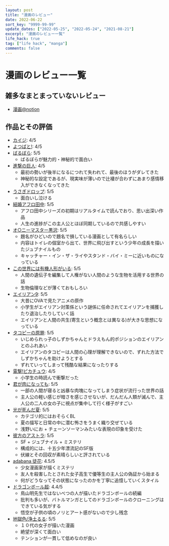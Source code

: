 ```yaml
---
layout: post
title: "漫画のレビュー"
date: 2022-06-22
sort_key: "9999-99-99"
update_dates: ["2022-05-25", "2022-05-24", "2021-08-21"]
excerpt: "漫画のレビュー一覧"
life_hack: true
tag: ["life hack", "manga"]
comments: false
---
```


# 漫画のレビュー一覧

## 雑多なまとまっていないレビュー
 - [漫画@notion](https://geckochan.notion.site/d58e21a9f53d4e7b8cc25d097ac84dc7)

## 作品とその評価
 - [カイジ](https://ja.wikipedia.org/wiki/%E8%B3%AD%E5%8D%9A%E9%BB%99%E7%A4%BA%E9%8C%B2%E3%82%AB%E3%82%A4%E3%82%B8): 4/5
 - [よつばと!](https://ja.wikipedia.org/wiki/%E3%82%88%E3%81%A4%E3%81%B0%E3%81%A8!): 4/5
 - [ばるぼら](https://ja.wikipedia.org/wiki/%E3%81%B0%E3%82%8B%E3%81%BC%E3%82%89): 5/5
   - ばるぼらが魅力的・神秘的で面白い
 - [進撃の巨人](https://ja.wikipedia.org/wiki/%E9%80%B2%E6%92%83%E3%81%AE%E5%B7%A8%E4%BA%BA): 4/5
   - 最初の勢いが後半になるにつれて失われて、最後のほうがダレてきた
   - 神秘的な設定であるが、現実味が薄いので辻褄が合わずにあまり感情移入ができなくなってきた
 - [うさぎドロップ](https://ja.wikipedia.org/wiki/%E3%81%86%E3%81%95%E3%81%8E%E3%83%89%E3%83%AD%E3%83%83%E3%83%97): 5/5
   - 面白いし泣ける
 - [結婚アフロ田中](https://ja.wikipedia.org/wiki/%E3%82%A2%E3%83%95%E3%83%AD%E7%94%B0%E4%B8%AD%E3%82%B7%E3%83%AA%E3%83%BC%E3%82%BA): 5/5
   - アフロ田中シリーズの初期はリアルタイムで読んでおり、思い出深い作品
   - 人生の進捗がこの主人公とほぼ同期しているので共感しやすい
 - [オ○ニーマスター黒沢](http://www.onamas.net/): 5/5
   - 題名がひどいので題名で損している漫画として有名らしい
   - 内容はトイレの個室から出て、世界に飛び出すという少年の成長を描いたジュブナイルもの
   - キャッチャー・イン・ザ・ライやスタンド・バイ・ミーに近いものになっている
 - [この世界には有機人形がいる](https://booklive.jp/product/index/title_id/293760/vol_no/001): 5/5
   - 人間の遺伝子を編集して人権がない人間のような生物を活用する世界の話
   - 生物倫理などが薄くておもしろい
 - [エイリアン9](https://booklive.jp/review/list/title_id/210071/vol_no/001): 5/5
   - 大昔にOVAで見たアニメの原作
   - 小学生がエイリアン対策係という謎係に任命されてエイリアンを捕獲したり退治したりしていく話
   - エイリアンと人間の共生(寄生という概念とは異なる)が大きな思想になっている
 - [タコピーの原罪](https://dic.nicovideo.jp/a/%E3%82%BF%E3%82%B3%E3%83%94%E3%83%BC%E3%81%AE%E5%8E%9F%E7%BD%AA): 5/5
   - いじめられっ子のしずかちゃんとドラえもん的ポジションのエイリアンとのふれあい
   - エイリアンのタコピーは人間の心理が理解できないので、ずれた方法でしずかちゃんを助けようとする
   - ずれていってしまって残酷な結果になったりする
 - [電撃!ピカチュウ](https://ja.wikipedia.org/wiki/%E9%9B%BB%E6%92%83!%E3%83%94%E3%82%AB%E3%83%81%E3%83%A5%E3%82%A6): 4/5
   - 小学生の時読んで衝撃だった
 - [君が肉になっても](https://bookmeter.com/books/16190466): 5/5
   - 一部の人間が寝ると凶暴な肉塊になってしまう症状が流行った世界の話
   - 主人公の軽い感じが暗さを感じさせないが、だんだん人類が滅んで、主人公の二人の女の子に視点が集中して行く様子がすごい
 - [光が死んだ夏](https://bookmeter.com/books/19315890): 5/5
   - カテゴリ的にはおそらくBL
   - 夏の描写と日常の中に潜む怖さをうまく織り交ぜている
   - 浅野いにお + チェーンソーマンみたいな表現の印象を受けた
 - [彼方のアストラ](https://bookmeter.com/books/11034643): 5/5
   - SF + ジュブナイル + ミステリ
   - 構成的には、十五少年漂流記のSF版
   - 伏線とその回収が素晴らしいと評されている
 - [adabana 徒花](https://www.amazon.co.jp/dp/B08DNRR2W2/ref=dp-kindle-redirect?_encoding=UTF8&btkr=1): 4.5/5
   - 少女漫画家が描くミステリ
   - 友人を殺害したとされた女子高生で優等生の主人公の偽証から始まる
   - 何がどうなってその状態になったのかを丁寧に追憶していくスタイル
 - [ドラゴンボール超](https://www.amazon.co.jp/gp/product/B01C84248G): 4.4/5
   - 鳥山明先生ではないべつの人が描いたドラゴンボールの続編
   - 批判も多いが、バトルマンガとしてのドラゴンボールのクローニングはできている気がする
   - 悟空が子供の頃のノリとアート感がないので少し残念
 - [地獄色/浄土るる](https://bookmeter.com/books/16833217): 5/5
   - １０代の女子が描いた漫画
   - 絶望が深くて面白い
   - テンションが一貫して低めなのが良い